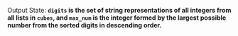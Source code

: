Output State: **`digits` is the set of string representations of all integers from all lists in `cubes`, and `max_num` is the integer formed by the largest possible number from the sorted digits in descending order.**
